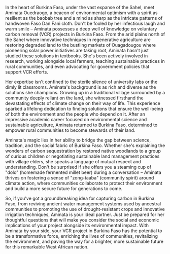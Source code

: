 In the heart of Burkina Faso, under the vast expanse of the Sahel, meet Aminata Ouedraogo, a beacon of environmental optimism with a spirit as resilient as the baobab tree and a mind as sharp as the intricate patterns of handwoven Faso Dan Fani cloth. Don't be fooled by her infectious laugh and warm smile – Aminata possesses a deep well of knowledge on voluntary carbon removal (VCR) projects in Burkina Faso. From the arid plains north of the Sahel where innovative techniques in regenerative agriculture are restoring degraded land to the bustling markets of Ouagadougou where pioneering solar power initiatives are taking root, Aminata hasn't just studied these solutions in textbooks. She's been actively involved in research, working alongside local farmers, teaching sustainable practices in rural communities, and even advocating for government policies that support VCR efforts.

Her expertise isn't confined to the sterile silence of university labs or the dimly lit classrooms. Aminata's background is as rich and diverse as the solutions she champions. Growing up in a traditional village surrounded by a community deeply reliant on the land, she witnessed firsthand the devastating effects of climate change on their way of life. This experience sparked a lifelong dedication to finding solutions that ensure the well-being of both the environment and the people who depend on it. After an impressive academic career focused on environmental science and sustainable agriculture, Aminata returned to Burkina Faso, determined to empower rural communities to become stewards of their land.

Aminata's magic lies in her ability to bridge the gap between science, tradition, and the social fabric of Burkina Faso. Whether she's explaining the wonders of carbon sequestration by restored native woodlands to a group of curious children or negotiating sustainable land management practices with village elders, she speaks a language of mutual respect and understanding. Don't be surprised if she offers you a steaming cup of "dolo" (homemade fermented millet beer) during a conversation – Aminata thrives on fostering a sense of "zong-taaba" (community spirit) around climate action, where communities collaborate to protect their environment and build a more secure future for generations to come.

So, if you've got a groundbreaking idea for capturing carbon in Burkina Faso, from reviving ancient water management systems used by ancestral communities to promoting the use of drought-resistant crops and innovative irrigation techniques, Aminata is your ideal partner. Just be prepared for her thoughtful questions that will make you consider the social and economic implications of your project alongside its environmental impact. With Aminata by your side, your VCR project in Burkina Faso has the potential to be a transformative force, enriching the lives of communities, revitalizing the environment, and paving the way for a brighter, more sustainable future for this remarkable West African nation. 
